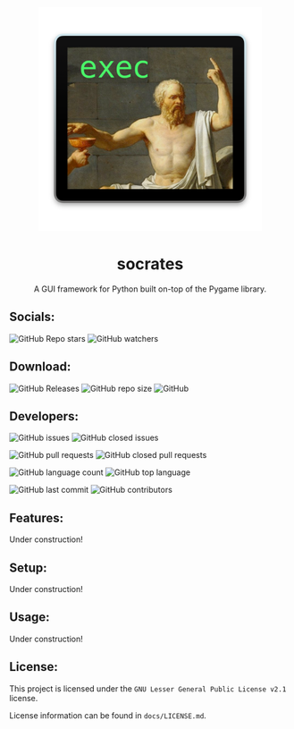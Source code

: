 <div align = 'center'>
<img width = '400' height = '400' src = './logo.png'> </img>
<h1> socrates </h1>
A GUI framework for Python built on-top of the Pygame library.
</div>

## Socials:

![GitHub Repo stars](https://img.shields.io/github/stars/eggnaut/socrates?color=yellow&logo=Github&style=for-the-badge) ![GitHub watchers](https://img.shields.io/github/watchers/eggnaut/socrates?color=orange&logo=Github&style=for-the-badge)

## Download:

![GitHub Releases](https://img.shields.io/github/downloads/eggnaut/socrates/total?style=for-the-badge) ![GitHub repo size](https://img.shields.io/github/repo-size/eggnaut/socrates?style=for-the-badge) ![GitHub](https://img.shields.io/static/v1?label=License&message=LGPL-2.1&color=orange&style=for-the-badge)

## Developers:

![GitHub issues](https://img.shields.io/github/issues/eggnaut/socrates?color=green&style=for-the-badge) ![GitHub closed issues](https://img.shields.io/github/issues-closed/eggnaut/socrates?color=red&style=for-the-badge)

![GitHub pull requests](https://img.shields.io/github/issues-pr/eggnaut/socrates?color=green&style=for-the-badge) ![GitHub closed pull requests](https://img.shields.io/github/issues-pr-closed/eggnaut/socrates?color=red&style=for-the-badge)

![GitHub language count](https://img.shields.io/github/languages/count/eggnaut/socrates?style=for-the-badge) ![GitHub top language](https://img.shields.io/github/languages/top/eggnaut/socrates?logo=Python&logoColor=yellow&style=for-the-badge)

![GitHub last commit](https://img.shields.io/github/last-commit/eggnaut/socrates?style=for-the-badge) ![GitHub contributors](https://img.shields.io/github/contributors/eggnaut/socrates?style=for-the-badge)

## Features:
Under construction!

## Setup:
Under construction!

## Usage:
Under construction!

## License:
This project is licensed under the `GNU Lesser General Public License v2.1` license.

License information can be found in `docs/LICENSE.md`.
